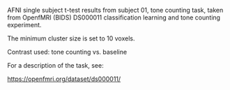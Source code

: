 AFNI single subject t-test results from subject 01, tone counting task, taken from OpenfMRI (BIDS) DS000011 classification learning and tone counting experiment. 

The minimum cluster size is set to 10 voxels. 

Contrast used:
tone counting vs. baseline

For a description of the task, see:

https://openfmri.org/dataset/ds000011/

